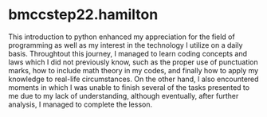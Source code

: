 # bmccstep22.hamilton

This introduction to python enhanced my appreciation for the field of programming as well as my interest in the technology I utilize on a daily basis.
Throughtout this journey, I managed to learn coding concepts and laws which I did not previously know, such as the proper use of punctuation marks, how to include math theory in my codes, and finally how to apply my knowledge to real-life circumstances. On the other hand, I also encountered moments in which I was unable to finish several of the tasks presented to me due to my lack of understanding, although eventually, after further analysis, I managed to complete the lesson.  
